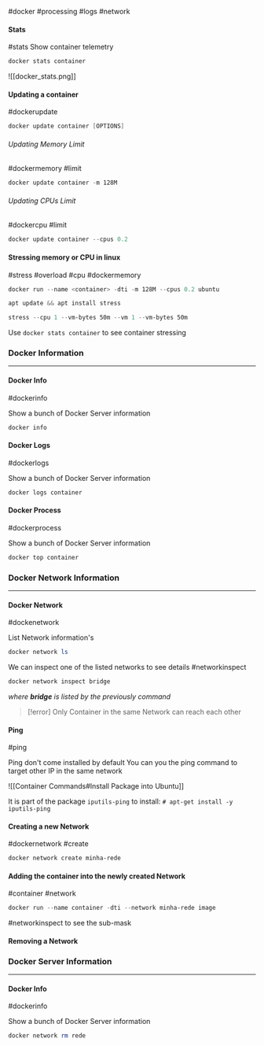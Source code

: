 #docker #processing #logs #network 

#### Stats
#stats 
Show container telemetry

```PowerShell
docker stats container
```

![[docker_stats.png]]

#### Updating a container
#dockerupdate

```PowerShell
docker update container [OPTIONS]
```

###### Updating Memory Limit
#dockermemory #limit

```PowerShell
docker update container -m 128M
```

###### Updating CPUs Limit
#dockercpu #limit

```PowerShell
docker update container --cpus 0.2
```

#### Stressing memory or CPU in linux
#stress #overload #cpu #dockermemory 

```PowerShell
docker run --name <container> -dti -m 128M --cpus 0.2 ubuntu 
```
```PowerShell
apt update && apt install stress 
```
```PowerShell
stress --cpu 1 --vm-bytes 50m --vm 1 --vm-bytes 50m 
```

Use `docker stats container` to see container stressing


### Docker Information
***

#### Docker Info
#dockerinfo

Show a bunch of Docker Server information
```PowerShell
docker info
```


#### Docker Logs
#dockerlogs

Show a bunch of Docker Server information
```PowerShell
docker logs container
```


#### Docker Process
#dockerprocess

Show a bunch of Docker Server information
```PowerShell
docker top container
```


### Docker Network Information
***

#### Docker Network
#dockenetwork

List Network information's
```PowerShell
docker network ls
```

We can inspect one of the listed networks to see details
#networkinspect

```PowerShell
docker network inspect bridge
```
_where **bridge** is listed by the previously command_

>[!error] Only Container in the same Network can reach each other

#### Ping
#ping 

Ping don't come installed by default
You can you the ping command to target other IP in the same network

![[Container Commands#Install Package into Ubuntu]]

It is part of the package `iputils-ping` to install:
`# apt-get install -y iputils-ping`

#### Creating a new Network
#dockernetwork #create

```PowerShell
docker network create minha-rede
```

#### Adding the container into the newly created Network
#container #network

```PowerShell
docker run --name container -dti --network minha-rede image
```

#networkinspect to see the sub-mask


#### Removing a Network
### Docker Server Information
***

#### Docker Info
#dockerinfo

Show a bunch of Docker Server information
```PowerShell
docker network rm rede
```
